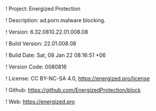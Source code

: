 ! Project: Energized Protection

! Description: ad.porn.malware blocking.

! Version: 6.32.0810.22.01.008.08

! Build Version: 22.01.008.08

! Build Date: Sat, 08 Jan 22 08:16:51 +06

! Version Code: 0080816

! License: CC BY-NC-SA 4.0, https://energized.pro/license

! Github: https://github.com/EnergizedProtection/block

! Web: https://energized.pro
